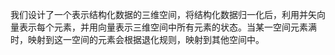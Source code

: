 我们设计了一个表示结构化数据的三维空间，将结构化数据归一化后，利用并矢向量表示每个元素，并用向量表示三维空间中所有元素的状态。当某一空间元素满时，映射到这一空间的元素会根据退化规则，映射到其他空间中。